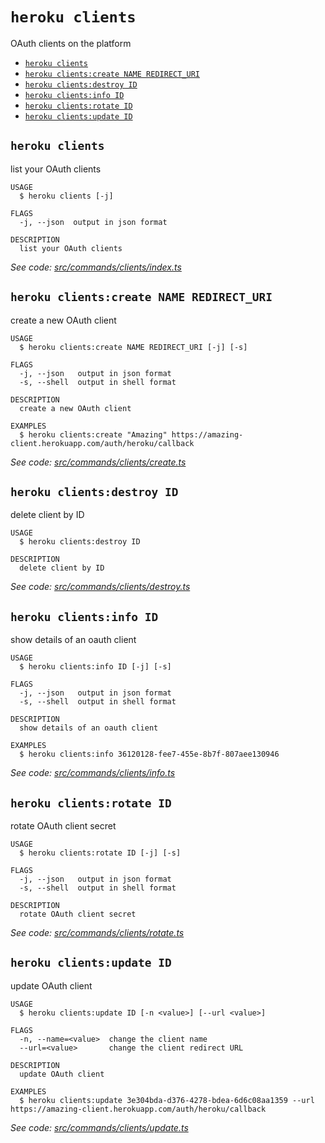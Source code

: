 `heroku clients`
================

OAuth clients on the platform

* [`heroku clients`](#heroku-clients)
* [`heroku clients:create NAME REDIRECT_URI`](#heroku-clientscreate-name-redirect_uri)
* [`heroku clients:destroy ID`](#heroku-clientsdestroy-id)
* [`heroku clients:info ID`](#heroku-clientsinfo-id)
* [`heroku clients:rotate ID`](#heroku-clientsrotate-id)
* [`heroku clients:update ID`](#heroku-clientsupdate-id)

## `heroku clients`

list your OAuth clients

```
USAGE
  $ heroku clients [-j]

FLAGS
  -j, --json  output in json format

DESCRIPTION
  list your OAuth clients
```

_See code: [src/commands/clients/index.ts](https://github.com/heroku/cli/blob/v8.4.4-beta.4/src/commands/clients/index.ts)_

## `heroku clients:create NAME REDIRECT_URI`

create a new OAuth client

```
USAGE
  $ heroku clients:create NAME REDIRECT_URI [-j] [-s]

FLAGS
  -j, --json   output in json format
  -s, --shell  output in shell format

DESCRIPTION
  create a new OAuth client

EXAMPLES
  $ heroku clients:create "Amazing" https://amazing-client.herokuapp.com/auth/heroku/callback
```

_See code: [src/commands/clients/create.ts](https://github.com/heroku/cli/blob/v8.4.4-beta.4/src/commands/clients/create.ts)_

## `heroku clients:destroy ID`

delete client by ID

```
USAGE
  $ heroku clients:destroy ID

DESCRIPTION
  delete client by ID
```

_See code: [src/commands/clients/destroy.ts](https://github.com/heroku/cli/blob/v8.4.4-beta.4/src/commands/clients/destroy.ts)_

## `heroku clients:info ID`

show details of an oauth client

```
USAGE
  $ heroku clients:info ID [-j] [-s]

FLAGS
  -j, --json   output in json format
  -s, --shell  output in shell format

DESCRIPTION
  show details of an oauth client

EXAMPLES
  $ heroku clients:info 36120128-fee7-455e-8b7f-807aee130946
```

_See code: [src/commands/clients/info.ts](https://github.com/heroku/cli/blob/v8.4.4-beta.4/src/commands/clients/info.ts)_

## `heroku clients:rotate ID`

rotate OAuth client secret

```
USAGE
  $ heroku clients:rotate ID [-j] [-s]

FLAGS
  -j, --json   output in json format
  -s, --shell  output in shell format

DESCRIPTION
  rotate OAuth client secret
```

_See code: [src/commands/clients/rotate.ts](https://github.com/heroku/cli/blob/v8.4.4-beta.4/src/commands/clients/rotate.ts)_

## `heroku clients:update ID`

update OAuth client

```
USAGE
  $ heroku clients:update ID [-n <value>] [--url <value>]

FLAGS
  -n, --name=<value>  change the client name
  --url=<value>       change the client redirect URL

DESCRIPTION
  update OAuth client

EXAMPLES
  $ heroku clients:update 3e304bda-d376-4278-bdea-6d6c08aa1359 --url https://amazing-client.herokuapp.com/auth/heroku/callback
```

_See code: [src/commands/clients/update.ts](https://github.com/heroku/cli/blob/v8.4.4-beta.4/src/commands/clients/update.ts)_
